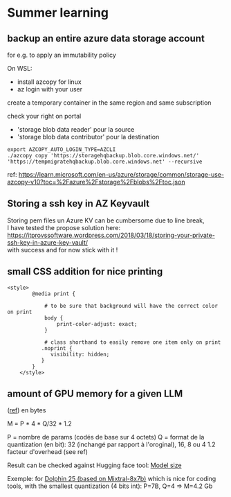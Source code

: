 # Summer learning

## backup an entire azure data storage account

for e.g. to apply an immutability policy

On WSL:
- install azcopy for linux
- az login with your user

create a temporary container in the same region and same subscription

check your right on portal
- 'storage blob data reader' pour la source
- 'storage blob data contributor' pour la destination

```
export AZCOPY_AUTO_LOGIN_TYPE=AZCLI
./azcopy copy 'https://storagehqbackup.blob.core.windows.net/' 'https://tempmigratehqbackup.blob.core.windows.net' --recursive
```

ref: https://learn.microsoft.com/en-us/azure/storage/common/storage-use-azcopy-v10?toc=%2Fazure%2Fstorage%2Fblobs%2Ftoc.json

## Storing a ssh key in AZ Keyvault

Storing pem files un Azure KV can be cumbersome due to line break,  
I have tested the propose solution here: https://itprovssoftware.wordpress.com/2018/03/18/storing-your-private-ssh-key-in-azure-key-vault/  
with success and for now stick with it !


## small CSS addition for nice printing

```
<style>
        @media print {

            # to be sure that background will have the correct color on print
            body {
                print-color-adjust: exact; 
            }

            # class shorthand to easily remove one item only on print
           .noprint {
              visibility: hidden;
           }
        }
    </style>
```

## amount of GPU memory for a given LLM

([ref](https://blog.eleuther.ai/transformer-math/)) en bytes

M = P * 4 * Q/32 * 1.2

P = nombre de params (codés de base sur 4 octets)
Q = format de la quantization (en bit): 32 (inchangé par rapport à l'oroginal), 16, 8 ou 4 
1.2 facteur d'overhead (see ref)

Result can be checked against Hugging face tool: [Model size](https://huggingface.co/spaces/hf-accelerate/model-memory-usage)

Exemple: for [Dolphin 25 (based on Mixtral-8x7b)](https://erichartford.com/dolphin-25-mixtral-8x7b) which is nice for coding tools, with the smallest quantization (4 bits int):
P=7B, Q=4 =>  M=4.2 Gb
